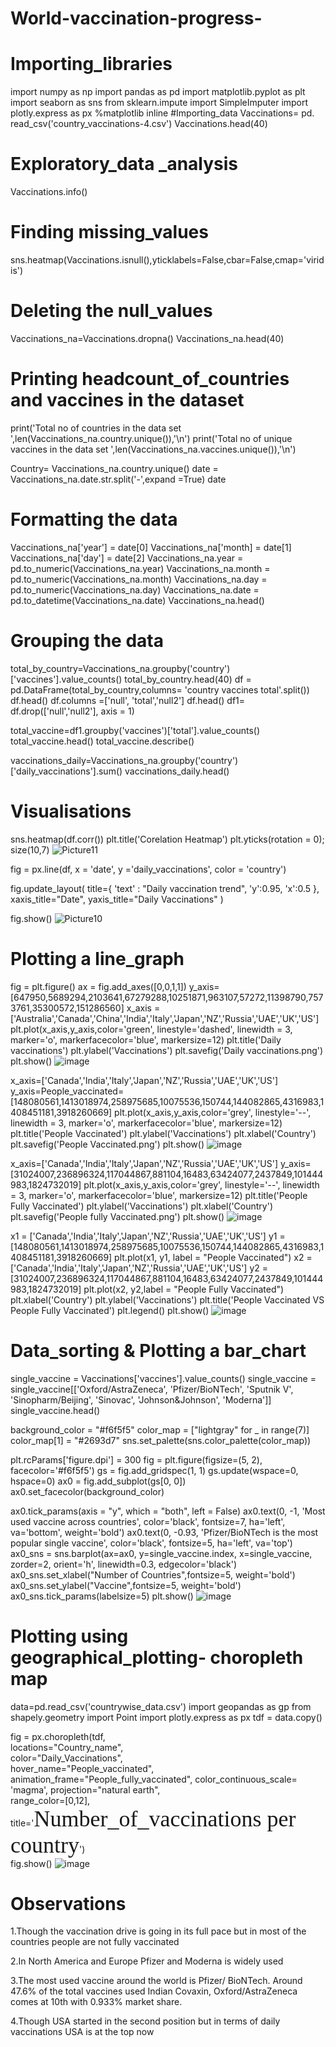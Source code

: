 # World-vaccination-progress-
# Importing_libraries 
import numpy as np 
import pandas as pd 
import matplotlib.pyplot as plt 
import seaborn as sns 
from sklearn.impute import SimpleImputer
import plotly.express as px
%matplotlib inline 
#Importing_data 
Vaccinations= pd. read_csv('country_vaccinations-4.csv')
Vaccinations.head(40)

# Exploratory_data _analysis
Vaccinations.info()

# Finding missing_values 
sns.heatmap(Vaccinations.isnull(),yticklabels=False,cbar=False,cmap='viridis')
# Deleting the null_values 
Vaccinations_na=Vaccinations.dropna()
Vaccinations_na.head(40)

# Printing headcount_of_countries and vaccines in the dataset
print('Total no of countries in the data set ',len(Vaccinations_na.country.unique()),'\n')
print('Total no of unique vaccines in the data set ',len(Vaccinations_na.vaccines.unique()),'\n')

Country= Vaccinations_na.country.unique()
date = Vaccinations_na.date.str.split('-',expand =True)
date
# Formatting the data 
Vaccinations_na['year'] = date[0]
Vaccinations_na['month] = date[1]
Vaccinations_na['day'] = date[2]
Vaccinations_na.year = pd.to_numeric(Vaccinations_na.year)
Vaccinations_na.month = pd.to_numeric(Vaccinations_na.month)
Vaccinations_na.day = pd.to_numeric(Vaccinations_na.day)
Vaccinations_na.date = pd.to_datetime(Vaccinations_na.date)
Vaccinations_na.head()

# Grouping the data 
total_by_country=Vaccinations_na.groupby('country')['vaccines'].value_counts()
total_by_country.head(40)
df = pd.DataFrame(total_by_country,columns= 'country vaccines total'.split())
df.head()
df.columns =['null', 'total','null2']
df.head()
df1= df.drop(['null','null2'], axis = 1)

total_vaccine=df1.groupby('vaccines')['total'].value_counts()
total_vaccine.head()
total_vaccine.describe()

vaccinations_daily=Vaccinations_na.groupby('country')['daily_vaccinations'].sum()
vaccinations_daily.head()

# Visualisations
sns.heatmap(df.corr())
plt.title('Corelation Heatmap')
plt.yticks(rotation = 0);
size(10,7)
![Picture11](https://user-images.githubusercontent.com/82114061/114426844-17d4df00-9bd8-11eb-9d89-51dd4fd3314b.png)


fig = px.line(df, x = 'date', y ='daily_vaccinations', color = 'country')

fig.update_layout(
    title={
            'text' : "Daily vaccination trend",
            'y':0.95,
            'x':0.5
        },
    xaxis_title="Date",
    yaxis_title="Daily Vaccinations"
)

fig.show()
![Picture10](https://user-images.githubusercontent.com/82114061/114426895-26bb9180-9bd8-11eb-8f7e-126c60f61274.png)


# Plotting a line_graph
fig = plt.figure()
ax = fig.add_axes([0,0,1,1])
y_axis= [647950,5689294,2103641,67279288,10251871,963107,57272,11398790,7573761,35300572,151286560]
x_axis = ['Australia','Canada','China','India','Italy','Japan','NZ','Russia','UAE','UK','US']
plt.plot(x_axis,y_axis,color='green', linestyle='dashed', linewidth = 3,
         marker='o', markerfacecolor='blue', markersize=12)
plt.title('Daily vaccinations')
plt.ylabel('Vaccinations')
plt.savefig('Daily vaccinations.png')
plt.show()
![image](https://user-images.githubusercontent.com/82114061/114319330-9c6b2300-9b2e-11eb-916a-1503b51a92e1.png)

x_axis=['Canada','India','Italy','Japan','NZ','Russia','UAE','UK','US']
y_axis=People_vaccinated=[148080561,1413018974,258975685,10075536,150744,144082865,4316983,1408451181,3918260669]
plt.plot(x_axis,y_axis,color='grey', linestyle='--', linewidth = 3,
         marker='o', markerfacecolor='blue', markersize=12)
plt.title('People Vaccinated')
plt.ylabel('Vaccinations')
plt.xlabel('Country')
plt.savefig('People Vaccinated.png')
plt.show()
![image](https://user-images.githubusercontent.com/82114061/114319398-071c5e80-9b2f-11eb-80a5-ad08b15b202d.png)

x_axis=['Canada','India','Italy','Japan','NZ','Russia','UAE','UK','US']
y_axis=[31024007,236896324,117044867,881104,16483,63424077,2437849,101444983,1824732019]
plt.plot(x_axis,y_axis,color='grey', linestyle='--', linewidth = 3,
         marker='o', markerfacecolor='blue', markersize=12)
plt.title('People Fully Vaccinated')
plt.ylabel('Vaccinations')
plt.xlabel('Country')
plt.savefig('People fully Vaccinated.png')
plt.show()
![image](https://user-images.githubusercontent.com/82114061/114319410-156a7a80-9b2f-11eb-9c8b-bc8e08f23e85.png)


x1 = ['Canada','India','Italy','Japan','NZ','Russia','UAE','UK','US']
y1 = [148080561,1413018974,258975685,10075536,150744,144082865,4316983,1408451181,3918260669]
plt.plot(x1, y1, label = "People Vaccinated")
x2 = ['Canada','India','Italy','Japan','NZ','Russia','UAE','UK','US']
y2 = [31024007,236896324,117044867,881104,16483,63424077,2437849,101444983,1824732019]
plt.plot(x2, y2,label = "People Fully Vaccinated")
plt.xlabel('Country')
plt.ylabel('Vaccinations')
plt.title('People Vaccinated VS People Fully Vaccinated')
plt.legend()
plt.show()
![image](https://user-images.githubusercontent.com/82114061/114319417-1d2a1f00-9b2f-11eb-9811-e97f9183814c.png)

# Data_sorting & Plotting a bar_chart
single_vaccine = Vaccinations['vaccines'].value_counts()
single_vaccine = single_vaccine[['Oxford/AstraZeneca', 
                                 'Pfizer/BioNTech', 
                                 'Sputnik V', 
                                 'Sinopharm/Beijing',
                                 'Sinovac', 
                                 'Johnson&Johnson', 
                                 'Moderna']]
single_vaccine.head()

background_color = "#f6f5f5"
color_map = ["lightgray" for _ in range(7)]
color_map[1] = "#2693d7"
sns.set_palette(sns.color_palette(color_map))

plt.rcParams['figure.dpi'] = 300
fig = plt.figure(figsize=(5, 2), facecolor='#f6f5f5')
gs = fig.add_gridspec(1, 1)
gs.update(wspace=0, hspace=0)
ax0 = fig.add_subplot(gs[0, 0])
ax0.set_facecolor(background_color)

ax0.tick_params(axis = "y", which = "both", left = False)
ax0.text(0, -1, 'Most used vaccine across countries', color='black', fontsize=7, ha='left', va='bottom', weight='bold')
ax0.text(0, -0.93, 'Pfizer/BioNTech is the most popular single vaccine', color='black', fontsize=5, ha='left', va='top')
ax0_sns = sns.barplot(ax=ax0, y=single_vaccine.index, x=single_vaccine, zorder=2, orient='h', linewidth=0.3, edgecolor='black')
ax0_sns.set_xlabel("Number of Countries",fontsize=5, weight='bold')
ax0_sns.set_ylabel("Vaccine",fontsize=5, weight='bold')
ax0_sns.tick_params(labelsize=5)
plt.show()
![image](https://user-images.githubusercontent.com/82114061/114319265-6463e000-9b2e-11eb-80d3-7e31c4ed287d.png)

# Plotting using geographical_plotting- choropleth map 
data=pd.read_csv('countrywise_data.csv')
import geopandas as gp
from shapely.geometry import Point
import plotly.express as px
tdf = data.copy()

fig = px.choropleth(tdf,                            
    locations="Country_name",           
    color="Daily_Vaccinations",                     
    hover_name="People_vaccinated",              
    animation_frame="People_fully_vaccinated",
    color_continuous_scale= 'magma',
    projection="natural earth",       
    range_color=[0,12],
    title='<span style="font-size:36px; font-family:Times New Roman">Number_of_vaccinations per country</span>')                
fig.show()
![image](https://user-images.githubusercontent.com/82114061/114319253-5c0ba500-9b2e-11eb-9993-45641170d86b.png)




# Observations
1.Though the vaccination drive is going in its full pace but in most of the countries people are not fully vaccinated

2.In North America and Europe Pfizer and Moderna is widely used

3.The most used vaccine around the world is Pfizer/ BioNTech. Around 47.6% of the total vaccines used
Indian Covaxin, Oxford/AstraZeneca comes at 10th with 0.933% market share.

4.Though USA started in the second position but in terms of daily vaccinations USA is at the top now

